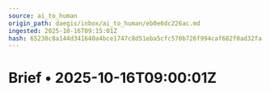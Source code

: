```yaml
---
source: ai_to_human
origin_path: daegis/inbox/ai_to_human/eb0e6dc226ac.md
ingested: 2025-10-16T09:15:01Z
hash: 65238c8a144d341640a4bce1747c8d51eba5cfc570b726f994caf682f0ad32fa
---
```

# Brief • 2025-10-16T09:00:01Z

